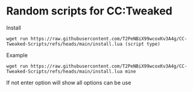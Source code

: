 # Random scripts for CC:Tweaked

Install

```shell
wget run https://raw.githubusercontent.com/T2PeNBiX99wcoxKv3A4g/CC-Tweaked-Scripts/refs/heads/main/install.lua (script type)
```

Example

```shell
wget run https://raw.githubusercontent.com/T2PeNBiX99wcoxKv3A4g/CC-Tweaked-Scripts/refs/heads/main/install.lua mine
```

If not enter option will show all options can be use
